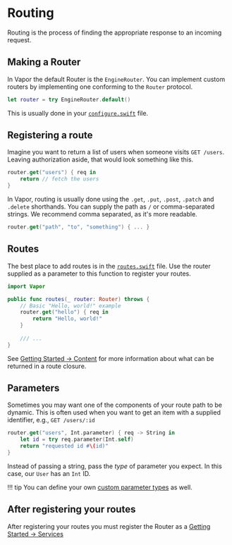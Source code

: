 # Routing

Routing is the process of finding the appropriate response to an incoming request.

## Making a Router

In Vapor the default Router is the `EngineRouter`. You can implement custom routers by implementing one conforming to the `Router` protocol.

```swift
let router = try EngineRouter.default()
```

This is usually done in your [`configure.swift`](structure.md#configureswift) file.

## Registering a route

Imagine you want to return a list of users when someone visits `GET /users`. Leaving authorization aside, that would look something like this.

```swift
router.get("users") { req in
    return // fetch the users
}
```

In Vapor, routing is usually done using the `.get`, `.put`, `.post`, `.patch` and `.delete` shorthands. You can supply the path as `/` or comma-separated strings. We recommend comma separated, as it's more readable.

```swift
router.get("path", "to", "something") { ... }
```

## Routes

The best place to add routes is in the [`routes.swift`](structure.md#routesswift) file. Use the router supplied as a parameter to this function to register your routes.

```swift
import Vapor

public func routes(_ router: Router) throws {
    // Basic "Hello, world!" example
    router.get("hello") { req in
        return "Hello, world!"
    }
  
    /// ...
}
```

See [Getting Started &rarr; Content](content.md) for more information about what can be returned in a route closure.

## Parameters

Sometimes you may want one of the components of your route path to be dynamic. This is often used when
you want to get an item with a supplied identifier, e.g., `GET /users/:id`

```swift
router.get("users", Int.parameter) { req -> String in
    let id = try req.parameter(Int.self)
    return "requested id #\(id)"
}
```

Instead of passing a string, pass the _type_ of parameter you expect. In this case, our `User` has an `Int` ID.

!!! tip
    You can define your own [custom parameter types](../routing/parameters.md) as well.

## After registering your routes

After registering your routes you must register the Router as a [Getting Started &rarr; Services](services.md)
